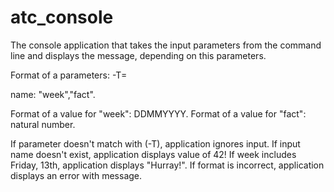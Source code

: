 # atc_console
The console application that takes the input parameters from the command line 
and displays the message, depending on this parameters.

Format of a parameters: -T<name>=<value>

name: "week","fact".

Format of a value for "week": DDMMYYYY.
Format of a value for "fact": natural number.

If parameter doesn't match with (-T), application ignores input.
If input name doesn't exist, application displays value of 42!
If week includes Friday, 13th, application displays "Hurray!".
If format is incorrect, application displays an error with message.
